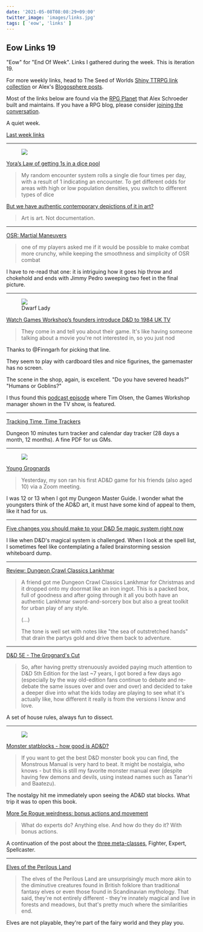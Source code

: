 ```yaml
---
date: '2021-05-08T08:08:29+09:00'
twitter_image: 'images/links.jpg'
tags: [ 'eow', 'links' ]
---
```


## Eow Links 19

"Eow" for "End Of Week". Links I gathered during the week. This is iteration 19.

For more weekly links, head to The Seed of Worlds [Shiny TTRPG link collection](https://seedofworlds.blogspot.com/search/label/weekly%20links) or Alex's [Blogosphere posts](https://alexschroeder.ch/wiki/Blogosphere).

Most of the links below are found via the [RPG Planet](https://campaignwiki.org/rpg/) that Alex Schroeder built and maintains. If you have a RPG blog, please consider [joining the conversation](https://campaignwiki.org/wiki/Planet/Please_join!).

A quiet week.

[Last week links](20210502.html?t=Eow_Links_18&f=eow19)

<hr/>

<figure class="right smallest">
<a href="https://github.com/jmettraux/rpg.scad/blob/2bb4003de0b1feee70836f5e1b206b72ba636e41/_stl/dicetower.stl"><img src="images/20210508_double1.jpg" loading="lazy" /></a>
<figcaption>
</figcaption>
</figure>

[Yora’s Law of getting 1s in a dice pool](http://spriggans-den.com/2021/05/07/yoras-law-of-getting-1s-in-a-dice-pool/)

> My random encounter system rolls a single die four times per day, with a result of 1 indicating an encounter. To get different odds for areas with high or low population densities, you switch to different types of dice

[But we have authentic contemporary depictions of it in art?](http://spriggans-den.com/2021/05/02/but-we-have-authentic-contemporary-depictions-of-it-in-art/)

> Art is art. Not documentation.

<hr/>

[OSR: Martial Maneuvers](https://www.remixesandrevelations.com/2021/05/osr-martial-maneuvers.html)

> one of my players asked me if it would be possible to make combat more crunchy, while keeping the smoothness and simplicity of OSR combat

I have to re-read that one: it is intriguing how it goes hip throw and chokehold and ends with Jimmy Pedro sweeping two feet in the final picture.

<hr/>

<figure class="right smallest">
<a href="https://www.youtube.com/watch?v=PKZuafM-bwg"><img src="images/20210508_dwarflady.jpg" loading="lazy" /></a>
<figcaption>
Dwarf Lady
</figcaption>
</figure>

[Watch Games Workshop’s founders introduce D&D to 1984 UK TV](https://www.geeknative.com/131160/watch-games-workshops-founders-introduce-dd-to-1984-uk-tv/)

> They come in and tell you about their game. It's like having someone talking about a movie you're not interested in, so you just nod

Thanks to @Finngarh for picking that line.

They seem to play with cardboard tiles and nice figurines, the gamemaster has no screen.

The scene in the shop, again, is excellent. "Do you have severed heads?" "Humans or Goblins?"

I thus found this [podcast episode](https://thegrognardfiles.com/2017/04/18/episode-12-part-1-games-workshop-citadel-with-tim-olsen/) where Tim Olsen, the Games Workshop manager shown in the TV show, is featured.

<hr/>

[Tracking Time, Time Trackers](https://therecouldhavebeensnakes.wordpress.com/2021/05/04/tracking-time-time-trackers/)

Dungeon 10 minutes turn tracker and calendar day tracker (28 days a month, 12 months). A fine PDF for us GMs.

<hr/>

<figure class="right smallest">
<a href="https://bxblackrazor.blogspot.com/2021/05/young-grognards.html"><img src="images/20210508_dmg.jpg" loading="lazy" /></a>
<figcaption>
</figcaption>
</figure>

[Young Grognards](https://bxblackrazor.blogspot.com/2021/05/young-grognards.html)

> Yesterday, my son ran his first AD&D game for his friends (also aged 10) via a Zoom meeting.

I was 12 or 13 when I got my Dungeon Master Guide. I wonder what the youngsters think of the AD&D art, it must have some kind of appeal to them, like it had for us.

<hr/>

[Five changes you should make to your D&D 5e magic system right now](https://gnomestew.com/five-changes-you-should-make-to-your-dd-5e-magic-system-right-now/)

I like when D&D's magical system is challenged. When I look at the spell list, I sometimes feel like contemplating a failed brainstorming session whiteboard dump.

<hr/>

[Review: Dungeon Crawl Classics Lankhmar](http://seedofworlds.blogspot.com/2021/05/review-dungeon-crawl-classics-lankhmar.html)

> A friend got me Dungeon Crawl Classics Lankhmar for Christmas and it dropped onto my doormat like an iron ingot. This is a packed box, full of goodness and after going through it all you both have an authentic Lankhmar sword-and-sorcery box but also a great toolkit for urban play of any style.
>
> (...)
>
> The tone is well set with notes like "the sea of outstretched hands" that drain the partys gold and drive them back to adventure.

<hr/>

[D&D 5E - The Grognard's Cut](https://mystical-trash-heap.blogspot.com/2021/05/d-5e-grognards-cut.html)

> So, after having pretty strenuously avoided paying much attention to D&D 5th Edition for the last ~7 years, I got bored a few days ago (especially by the way old-edition fans continue to debate and re-debate the same issues over and over and over) and decided to take a deeper dive into what the kids today are playing to see what it's actually like, how different it really is from the versions I know and love.

A set of house rules, always fun to dissect.

<hr/>

<figure class="right">
<a href="https://methodsetmadness.blogspot.com/2021/05/monster-statblocks-how-good-is-ad.html"><img src="images/20210508_griffon.png" loading="lazy" /></a>
<figcaption>
</figcaption>
</figure>

[Monster statblocks - how good is AD&D?](https://methodsetmadness.blogspot.com/2021/05/monster-statblocks-how-good-is-ad.html)

> If you want to get the best D&D monster book you can find, the Monstrous Manual is very hard to beat. It might be nostalgia, who knows - but this is still my favorite monster manual ever (despite having few demons and devils, using instead names such as Tanar’ri and Baatezu).

The nostalgy hit me immediately upon seeing the AD&D stat blocks. What trip it was to open this book.

[More 5e Rogue weirdness: bonus actions and movement](https://methodsetmadness.blogspot.com/2021/05/more-5e-rogue-weirdness-bonus-actions.html)

> What do experts do? Anything else. And how do they do it? With bonus actions.

A continuation of the post about the [three meta-classes](http://methodsetmadness.blogspot.com/2021/01/the-curious-case-of-5e-rogue.html), Fighter, Expert, Spellcaster.

<hr/>

[Elves of the Perilous Land](http://www.trollishdelver.com/2021/05/elves-of-perilous-land.html)

> The elves of the Perilous Land are unsurprisingly much more akin to the diminutive creatures found in British folklore than traditional fantasy elves or even those found in Scandinavian mythology. That said, they're not entirely different - they're innately magical and live in forests and meadows, but that's pretty much where the similarities end.

Elves are not playable, they're part of the fairy world and they play you.

